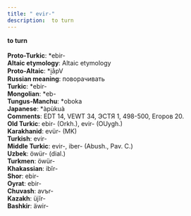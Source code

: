 ```yaml
---
title: " evir-"
description:  to turn
---
```

<strong> to turn</strong><br><br>
<strong>Proto-Turkic</strong>:  *ebir-<br>
<strong>Altaic etymology</strong>:  Altaic etymology<br>
<strong> Proto-Altaic</strong>:  *i̯ằpV<br>
<strong>Russian meaning</strong>:  поворачивать<br>
<strong>Turkic</strong>:  *ebir-<br>
<strong>Mongolian</strong>:  *eb-<br>
<strong>Tungus-Manchu</strong>:  *oboka<br>
<strong>Japanese</strong>:  *àpùkuà<br>
<strong>Comments</strong>:  EDT 14, VEWT 34, ЭСТЯ 1, 498-500, Егоров 20.<br>
<strong>Old Turkic</strong>:  ebir- (Orkh.), evir- (OUygh.)<br>
<strong>Karakhanid</strong>:  evür- (MK)<br>
<strong>Turkish</strong>:  evir-<br>
<strong>Middle Turkic</strong>:  evir-, iber- (Abush., Pav. C.)<br>
<strong>Uzbek</strong>:  öwür- (dial.)<br>
<strong>Turkmen</strong>:  öwür-<br>
<strong>Khakassian</strong>:  ibĭr-<br>
<strong>Shor</strong>:  ebir-<br>
<strong>Oyrat</strong>:  ebir-<br>
<strong>Chuvash</strong>:  avъr-<br>
<strong>Kazakh</strong>:  üjĭr-<br>
<strong>Bashkir</strong>:  äwir-<br>


